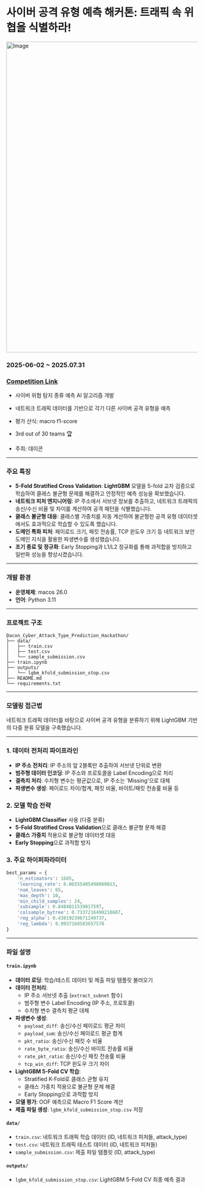 # 사이버 공격 유형 예측 해커톤: 트래픽 속 위협을 식별하라!
<img width="1054" height="816" alt="Image" src="https://github.com/user-attachments/assets/68e924ae-1f03-489e-8a64-d3331bb117f6" />

### **2025-06-02 ~ 2025.07.31**
### [Competition Link](https://dacon.io/competitions/open/236502/overview/description)
- 사이버 위협 탐지 종류 예측 AI 알고리즘 개발
- 네트워크 트래픽 데이터를 기반으로 각기 다른 사이버 공격 유형을 예측


- 평가 산식: macro f1-score  

- 3rd out of 30 teams 🏆

- 주최: 데이콘  
---

### **주요 특징**

- **5-Fold Stratified Cross Validation**: **LightGBM** 모델을 5-fold 교차 검증으로 학습하여 클래스 불균형 문제를 해결하고 안정적인 예측 성능을 확보했습니다.
- **네트워크 피처 엔지니어링**: IP 주소에서 서브넷 정보를 추출하고, 네트워크 트래픽의 송신/수신 비율 및 차이를 계산하여 공격 패턴을 식별했습니다.
- **클래스 불균형 대응**: 클래스별 가중치를 자동 계산하여 불균형한 공격 유형 데이터셋에서도 효과적으로 학습할 수 있도록 했습니다.
- **도메인 특화 피처**: 페이로드 크기, 패킷 전송률, TCP 윈도우 크기 등 네트워크 보안 도메인 지식을 활용한 파생변수를 생성했습니다.
- **조기 종료 및 정규화**: Early Stopping과 L1/L2 정규화를 통해 과적합을 방지하고 일반화 성능을 향상시켰습니다.

---

### **개발 환경**

- **운영체제**: macos 26.0
- **언어**: Python 3.11

---

### **프로젝트 구조**

```
Dacon_Cyber_Attack_Type_Prediction_Hackathon/
├── data/               
│   ├── train.csv
│   ├── test.csv
│   └── sample_submission.csv
├── train.ipynb          
├── outputs/
│   └── lgbm_kfold_submission_stop.csv
├── README.md           
└── requirements.txt    
```

---

### **모델링 접근법**

네트워크 트래픽 데이터를 바탕으로 사이버 공격 유형을 분류하기 위해 LightGBM 기반의 다중 분류 모델을 구축했습니다.

***

### 1. 데이터 전처리 파이프라인
- **IP 주소 전처리**: IP 주소의 앞 2블록만 추출하여 서브넷 단위로 변환
- **범주형 데이터 인코딩**: IP 주소와 프로토콜을 Label Encoding으로 처리
- **결측치 처리**: 수치형 변수는 평균값으로, IP 주소는 'Missing'으로 대체
- **파생변수 생성**: 페이로드 차이/합계, 패킷 비율, 바이트/패킷 전송률 비율 등

### 2. 모델 학습 전략
- **LightGBM Classifier** 사용 (다중 분류)
- **5-Fold Stratified Cross Validation**으로 클래스 불균형 문제 해결
- **클래스 가중치** 적용으로 불균형 데이터셋 대응
- **Early Stopping**으로 과적합 방지

### 3. 주요 하이퍼파라미터
```python
best_params = {
    'n_estimators': 1685,
    'learning_rate': 0.06555405498060013,
    'num_leaves': 65,
    'max_depth': 10,
    'min_child_samples': 24,
    'subsample': 0.8484011539017597,
    'colsample_bytree': 0.7337216490210687,
    'reg_alpha': 0.43019239671249737,
    'reg_lambda': 0.9937168583657578
}
```

---

### **파일 설명**

#### `train.ipynb`
- **데이터 로딩**: 학습/테스트 데이터 및 제출 파일 템플릿 불러오기
- **데이터 전처리**:
  - IP 주소 서브넷 추출 (`extract_subnet` 함수)
  - 범주형 변수 Label Encoding (IP 주소, 프로토콜)
  - 수치형 변수 결측치 평균 대체
- **파생변수 생성**:
  - `payload_diff`: 송신/수신 페이로드 평균 차이
  - `payload_sum`: 송신/수신 페이로드 평균 합계
  - `pkt_ratio`: 송신/수신 패킷 수 비율
  - `rate_byte_ratio`: 송신/수신 바이트 전송률 비율
  - `rate_pkt_ratio`: 송신/수신 패킷 전송률 비율
  - `tcp_win_diff`: TCP 윈도우 크기 차이
- **LightGBM 5-Fold CV 학습**: 
  - Stratified K-Fold로 클래스 균형 유지
  - 클래스 가중치 적용으로 불균형 문제 해결
  - Early Stopping으로 과적합 방지
- **모델 평가**: OOF 예측으로 Macro F1 Score 계산
- **제출 파일 생성**: `lgbm_kfold_submission_stop.csv` 저장

#### `data/`
- `train.csv`: 네트워크 트래픽 학습 데이터 (ID, 네트워크 피처들, attack_type)
- `test.csv`: 네트워크 트래픽 테스트 데이터 (ID, 네트워크 피처들)
- `sample_submission.csv`: 제출 파일 템플릿 (ID, attack_type)

#### `outputs/`
- `lgbm_kfold_submission_stop.csv`: LightGBM 5-Fold CV 최종 예측 결과


